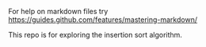 For help on markdown files try
https://guides.github.com/features/mastering-markdown/

This repo is for exploring the insertion sort algorithm.
